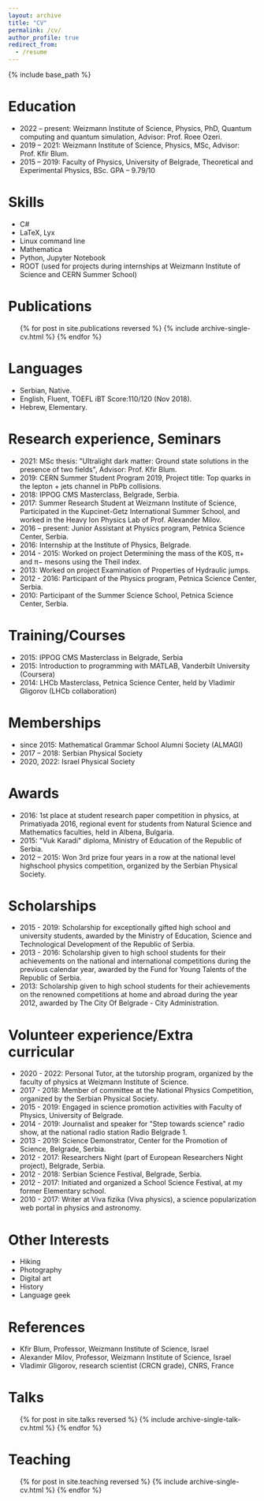 ```yaml
---
layout: archive
title: "CV"
permalink: /cv/
author_profile: true
redirect_from:
  - /resume
---
```


{% include base_path %}

Education
======
* 2022 – present: Weizmann Institute of Science, Physics, PhD, Quantum computing and quantum simulation, Advisor: Prof. Roee Ozeri.
* 2019 – 2021: Weizmann Institute of Science, Physics, MSc, Advisor: Prof. Kfir Blum.
* 2015 – 2019: Faculty of Physics, University of Belgrade, Theoretical and Experimental Physics, BSc. GPA – 9.79/10
  
Skills
======
* C#
* LaTeX, Lyx
* Linux command line
* Mathematica
* Python, Jupyter Notebook
* ROOT (used for projects during internships at Weizmann Institute of Science and CERN Summer School)

Publications
======
  <ul>{% for post in site.publications reversed %}
    {% include archive-single-cv.html %}
  {% endfor %}</ul>

Languages
======
* Serbian, Native.
* English, Fluent, TOEFL iBT Score:110/120 (Nov 2018).
* Hebrew, Elementary.
  
Research experience, Seminars
======
* 2021: MSc thesis: "Ultralight dark matter: Ground state solutions in the presence of two fields", Advisor: Prof. Kfir Blum.
* 2019: CERN Summer Student Program 2019, Project title: Top quarks in the lepton + jets channel in PbPb collisions.
* 2018: IPPOG CMS Masterclass, Belgrade, Serbia.
* 2017: Summer Research Student at Weizmann Institute of Science, Participated in the Kupcinet-Getz International Summer School, and worked in the Heavy Ion Physics Lab of Prof. Alexander Milov.
* 2016 – present: Junior Assistant at Physics program, Petnica Science Center, Serbia.
* 2016: Internship at the Institute of Physics, Belgrade.
* 2014 - 2015: Worked on project Determining the mass of the K0S, π+ and π− mesons using the Theil index.
* 2013: Worked on project Examination of Properties of Hydraulic jumps.
* 2012 - 2016: Participant of the Physics program, Petnica Science Center, Serbia.
* 2010: Participant of the Summer Science School, Petnica Science Center, Serbia.

Training/Courses
======
* 2015: IPPOG CMS Masterclass in Belgrade, Serbia
* 2015: Introduction to programming with MATLAB, Vanderbilt University (Coursera)
* 2014: LHCb Masterclass, Petnica Science Center, held by Vladimir Gligorov (LHCb collaboration)

Memberships
======
* since 2015: Mathematical Grammar School Alumni Society (ALMAGI)
* 2017 – 2018: Serbian Physical Society
* 2020, 2022: Israel Physical Society

Awards
======
* 2016: 1st place at student research paper competition in physics, at Primatiyada 2016, regional event for students from Natural Science and Mathematics faculties, held in Albena, Bulgaria.
* 2015: "Vuk Karadi" diploma, Ministry of Education of the Republic of Serbia.
* 2012 – 2015: Won 3rd prize four years in a row at the national level highschool physics competition, organized by the Serbian Physical Society.

Scholarships
======
* 2015 - 2019: Scholarship for exceptionally gifted high school and university students, awarded by the Ministry of Education, Science and Technological Development of the Republic of Serbia.
* 2013 - 2016: Scholarship given to high school students for their achievements on the national and international competitions during the previous calendar year, awarded by the Fund for Young Talents of the Republic of Serbia.
* 2013: Scholarship given to high school students for their achievements on the renowned competitions at home and abroad during the year 2012, awarded by The City Of Belgrade - City Administration.

Volunteer experience/Extra curricular
======
* 2020 - 2022: Personal Tutor, at the tutorship program, organized by the faculty of physics at Weizmann Institute of Science.
* 2017 - 2018: Member of committee at the National Physics Competition, organized by the Serbian Physical Society.
* 2015 - 2019: Engaged in science promotion activities with Faculty of Physics, University of Belgrade.
* 2014 - 2019: Journalist and speaker for "Step towards science" radio show, at the national radio station Radio Belgrade 1.
* 2013 - 2019: Science Demonstrator, Center for the Promotion of Science, Belgrade, Serbia.
* 2012 - 2017: Researchers Night (part of European Researchers Night project), Belgrade, Serbia.
* 2012 - 2018: Serbian Science Festival, Belgrade, Serbia.
* 2012 - 2017: Initiated and organized a School Science Festival, at my former Elementary school.
* 2010 - 2017: Writer at Viva fizika (Viva physics), a science popularization web portal in physics and astronomy.

Other Interests
======
* Hiking
* Photography
* Digital art
* History
* Language geek

References
======
* Kfir Blum, Professor, Weizmann Institute of Science, Israel
* Alexander Milov, Professor, Weizmann Institute of Science, Israel
* Vladimir Gligorov, research scientist (CRCN grade), CNRS, France

Talks
======
  <ul>{% for post in site.talks reversed %}
    {% include archive-single-talk-cv.html  %}
  {% endfor %}</ul>
  
Teaching
======
  <ul>{% for post in site.teaching reversed %}
    {% include archive-single-cv.html %}
  {% endfor %}</ul>
  
